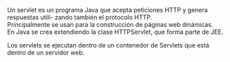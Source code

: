 Un servlet es un programa Java que acepta peticiones HTTP y genera respuestas utili- zando también el protocolo HTTP.  
Principalmente se usan para la construcción de páginas web dinámicas.  
En Java se crea extendiendo la clase HTTPServlet, que forma parte de JEE.

Los servlets se ejecutan dentro de un contenedor de Servlets que está dentro de un servidor web.
